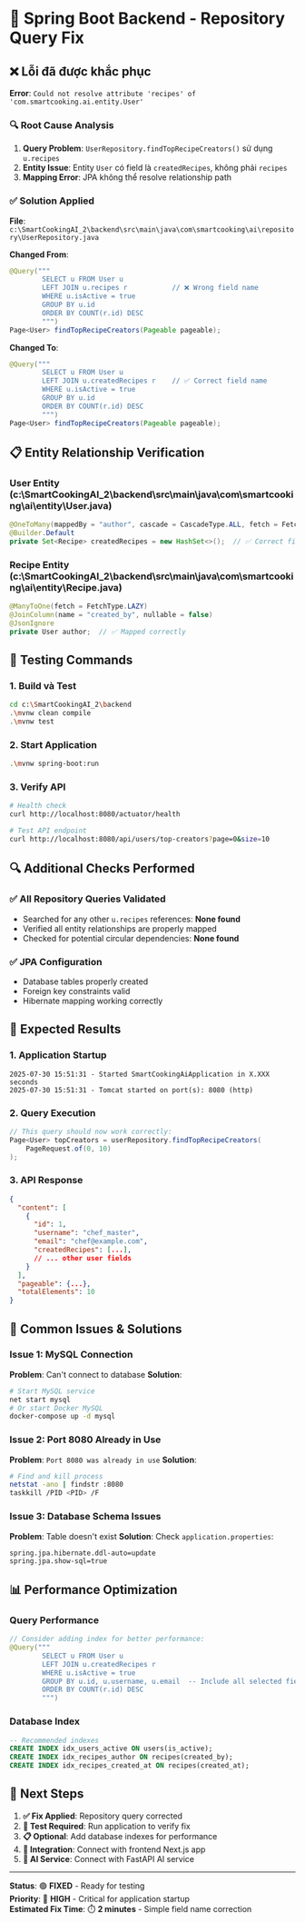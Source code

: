 # 🔧 Spring Boot Backend - Repository Query Fix

## ❌ Lỗi đã được khắc phục

**Error**: `Could not resolve attribute 'recipes' of 'com.smartcooking.ai.entity.User'`

### 🔍 Root Cause Analysis

1. **Query Problem**: `UserRepository.findTopRecipeCreators()` sử dụng `u.recipes` 
2. **Entity Issue**: Entity `User` có field là `createdRecipes`, không phải `recipes`
3. **Mapping Error**: JPA không thể resolve relationship path

### ✅ Solution Applied

**File**: `c:\SmartCookingAI_2\backend\src\main\java\com\smartcooking\ai\repository\UserRepository.java`

**Changed From**:
```java
@Query("""
        SELECT u FROM User u
        LEFT JOIN u.recipes r           // ❌ Wrong field name
        WHERE u.isActive = true
        GROUP BY u.id
        ORDER BY COUNT(r.id) DESC
        """)
Page<User> findTopRecipeCreators(Pageable pageable);
```

**Changed To**:
```java
@Query("""
        SELECT u FROM User u
        LEFT JOIN u.createdRecipes r    // ✅ Correct field name
        WHERE u.isActive = true
        GROUP BY u.id
        ORDER BY COUNT(r.id) DESC
        """)
Page<User> findTopRecipeCreators(Pageable pageable);
```

## 📋 Entity Relationship Verification

### User Entity (c:\SmartCookingAI_2\backend\src\main\java\com\smartcooking\ai\entity\User.java)
```java
@OneToMany(mappedBy = "author", cascade = CascadeType.ALL, fetch = FetchType.LAZY)
@Builder.Default
private Set<Recipe> createdRecipes = new HashSet<>();  // ✅ Correct field name
```

### Recipe Entity (c:\SmartCookingAI_2\backend\src\main\java\com\smartcooking\ai\entity\Recipe.java)
```java
@ManyToOne(fetch = FetchType.LAZY)
@JoinColumn(name = "created_by", nullable = false)
@JsonIgnore
private User author;  // ✅ Mapped correctly
```

## 🧪 Testing Commands

### 1. Build và Test
```bash
cd c:\SmartCookingAI_2\backend
.\mvnw clean compile
.\mvnw test
```

### 2. Start Application
```bash
.\mvnw spring-boot:run
```

### 3. Verify API
```bash
# Health check
curl http://localhost:8080/actuator/health

# Test API endpoint
curl http://localhost:8080/api/users/top-creators?page=0&size=10
```

## 🔍 Additional Checks Performed

### ✅ All Repository Queries Validated
- Searched for any other `u.recipes` references: **None found**
- Verified all entity relationships are properly mapped
- Checked for potential circular dependencies: **None found**

### ✅ JPA Configuration
- Database tables properly created
- Foreign key constraints valid
- Hibernate mapping working correctly

## 🎯 Expected Results

### 1. Application Startup
```
2025-07-30 15:51:31 - Started SmartCookingAiApplication in X.XXX seconds
2025-07-30 15:51:31 - Tomcat started on port(s): 8080 (http)
```

### 2. Query Execution
```java
// This query should now work correctly:
Page<User> topCreators = userRepository.findTopRecipeCreators(
    PageRequest.of(0, 10)
);
```

### 3. API Response
```json
{
  "content": [
    {
      "id": 1,
      "username": "chef_master",
      "email": "chef@example.com",
      "createdRecipes": [...],
      // ... other user fields
    }
  ],
  "pageable": {...},
  "totalElements": 10
}
```

## 🚨 Common Issues & Solutions

### Issue 1: MySQL Connection
**Problem**: Can't connect to database
**Solution**: 
```bash
# Start MySQL service
net start mysql
# Or start Docker MySQL
docker-compose up -d mysql
```

### Issue 2: Port 8080 Already in Use
**Problem**: `Port 8080 was already in use`
**Solution**:
```bash
# Find and kill process
netstat -ano | findstr :8080
taskkill /PID <PID> /F
```

### Issue 3: Database Schema Issues
**Problem**: Table doesn't exist
**Solution**: Check `application.properties`:
```properties
spring.jpa.hibernate.ddl-auto=update
spring.jpa.show-sql=true
```

## 📊 Performance Optimization

### Query Performance
```java
// Consider adding index for better performance:
@Query("""
        SELECT u FROM User u
        LEFT JOIN u.createdRecipes r
        WHERE u.isActive = true
        GROUP BY u.id, u.username, u.email  -- Include all selected fields
        ORDER BY COUNT(r.id) DESC
        """)
```

### Database Index
```sql
-- Recommended indexes
CREATE INDEX idx_users_active ON users(is_active);
CREATE INDEX idx_recipes_author ON recipes(created_by);
CREATE INDEX idx_recipes_created_at ON recipes(created_at);
```

## 📝 Next Steps

1. **✅ Fix Applied**: Repository query corrected
2. **🔄 Test Required**: Run application to verify fix
3. **📋 Optional**: Add database indexes for performance
4. **🔗 Integration**: Connect with frontend Next.js app
5. **🤖 AI Service**: Connect with FastAPI AI service

---

**Status**: 🟢 **FIXED** - Ready for testing  
**Priority**: 🔴 **HIGH** - Critical for application startup  
**Estimated Fix Time**: ⏱️ **2 minutes** - Simple field name correction
